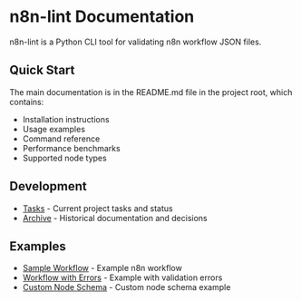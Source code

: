 # n8n-lint Documentation

n8n-lint is a Python CLI tool for validating n8n workflow JSON files.

## Quick Start

The main documentation is in the README.md file in the project root, which contains:

- Installation instructions
- Usage examples
- Command reference
- Performance benchmarks
- Supported node types

## Development

- [Tasks](tasks.md) - Current project tasks and status
- [Archive](archive/README.md) - Historical documentation and decisions

## Examples

- [Sample Workflow](examples/sample_workflow.json) - Example n8n workflow
- [Workflow with Errors](examples/workflow_with_errors.json) - Example with validation errors
- [Custom Node Schema](examples/custom_node_schema.json) - Custom node schema example
